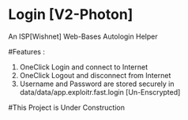 # Login [V2-Photon]
An ISP[Wishnet] Web-Bases Autologin Helper

#Features :
1. OneClick Login and connect to Internet
2. OneClick Logout and disconnect from Internet
3. Username and Password are stored securely in data/data/app.exploitr.fast.login [Un-Enscrypted]


#This Project is Under Construction
